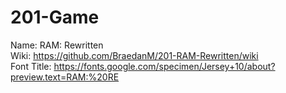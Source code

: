 # 201-Game
Name: RAM: Rewritten  
Wiki: https://github.com/BraedanM/201-RAM-Rewritten/wiki  
Font Title: https://fonts.google.com/specimen/Jersey+10/about?preview.text=RAM:%20RE 
